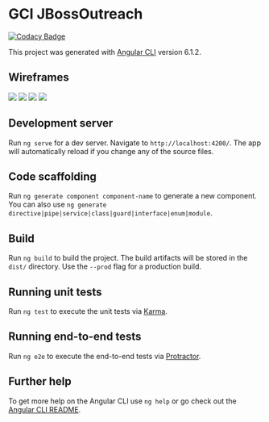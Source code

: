 # GCI JBossOutreach
[![Codacy Badge](https://api.codacy.com/project/badge/Grade/6e498db47687428fb7acda6304b8e63f)](https://www.codacy.com/app/JBossOutreach/gci18.jbossoutreach.org?utm_source=github.com&amp;utm_medium=referral&amp;utm_content=JBossOutreach/gci18.jbossoutreach.org&amp;utm_campaign=Badge_Grade)

This project was generated with [Angular CLI](https://github.com/angular/angular-cli) version 6.1.2.

## Wireframes
![](https://raw.githubusercontent.com/JBossOutreach/gci18.jbossoutreach.org/Images/Image1.jpg)
![](https://raw.githubusercontent.com/JBossOutreach/gci18.jbossoutreach.org/Images/Image2.jpg)
![](https://raw.githubusercontent.com/JBossOutreach/gci18.jbossoutreach.org/Images/Image3.jpg)
![](https://raw.githubusercontent.com/JBossOutreach/gci18.jbossoutreach.org/Images/Image4.jpg)

## Development server

Run `ng serve` for a dev server. Navigate to `http://localhost:4200/`. The app will automatically reload if you change any of the source files.

## Code scaffolding

Run `ng generate component component-name` to generate a new component. You can also use `ng generate directive|pipe|service|class|guard|interface|enum|module`.

## Build

Run `ng build` to build the project. The build artifacts will be stored in the `dist/` directory. Use the `--prod` flag for a production build.

## Running unit tests

Run `ng test` to execute the unit tests via [Karma](https://karma-runner.github.io).

## Running end-to-end tests

Run `ng e2e` to execute the end-to-end tests via [Protractor](http://www.protractortest.org/).

## Further help

To get more help on the Angular CLI use `ng help` or go check out the [Angular CLI README](https://github.com/angular/angular-cli/blob/master/README.md).
